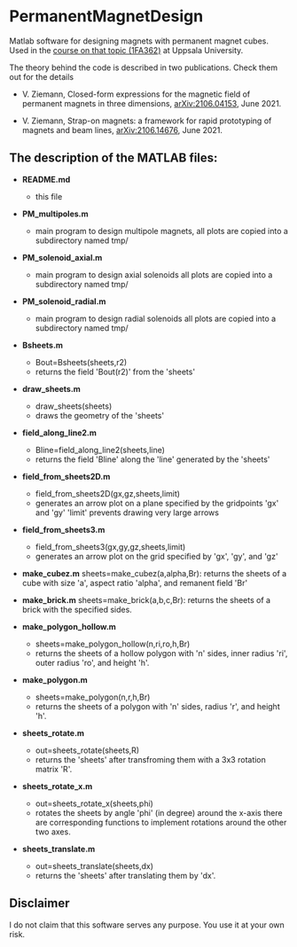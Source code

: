 # PermanentMagnetDesign
Matlab software for designing magnets with permanent magnet cubes. Used in the [course
on that topic (1FA362)](https://ziemann.web.cern.ch/ziemann/teaching/pm21/)
at Uppsala University.

The theory behind the code is described in two publications. Check them out
for the details

  - V. Ziemann, Closed-form expressions for the magnetic field of permanent magnets in
    three dimensions, [arXiv:2106.04153](https://arxiv.org/abs/2106.04153), June 2021.

  - V. Ziemann, Strap-on magnets: a framework for rapid prototyping of magnets and
    beam lines, [arXiv:2106.14676](https://arxiv.org/abs/2106.14676), June 2021.


## The description of the MATLAB files:

- **README.md**
  - this file

- **PM_multipoles.m**
  - main program to design multipole magnets,
  all plots are copied into a subdirectory named tmp/ 

- **PM_solenoid_axial.m**
  - main program to design axial solenoids
  all plots are copied into a subdirectory named tmp/ 

- **PM_solenoid_radial.m**
  - main program to design radial solenoids
  all plots are copied into a subdirectory named tmp/ 

- **Bsheets.m**
  - Bout=Bsheets(sheets,r2)
  - returns the field 'Bout(r2)' from the 'sheets'

- **draw_sheets.m**
  - draw_sheets(sheets)
  - draws the geometry of the 'sheets'

- **field_along_line2.m**
  - Bline=field_along_line2(sheets,line)
  - returns the field 'Bline' along the 'line' generated by the 'sheets'

- **field_from_sheets2D.m**
  - field_from_sheets2D(gx,gz,sheets,limit)
  - generates an arrow plot on a plane specified by the gridpoints 'gx' and 'gy'
  'limit' prevents drawing very large arrows

- **field_from_sheets3.m**
  - field_from_sheets3(gx,gy,gz,sheets,limit)
  - generates an arrow plot on the grid specified by 'gx', 'gy', and 'gz'

- **make_cubez.m**
  sheets=make_cubez(a,alpha,Br):
  returns the sheets of a cube with size 'a', aspect ratio 'alpha', and
  remanent field 'Br'

- **make_brick.m**
  sheets=make_brick(a,b,c,Br):
  returns the sheets of a brick with the specified sides.

- **make_polygon_hollow.m**
  - sheets=make_polygon_hollow(n,ri,ro,h,Br)
  - returns the sheets of a hollow polygon with 'n' sides, inner radius 'ri',
  outer radius 'ro', and  height 'h'.
 
- **make_polygon.m** 
  - sheets=make_polygon(n,r,h,Br)
  - returns the sheets of a polygon with 'n' sides, radius 'r', and  height 'h'.

- **sheets_rotate.m** 
  - out=sheets_rotate(sheets,R)
  - returns the 'sheets' after transfroming them with a 3x3 rotation matrix 'R'.

- **sheets_rotate_x.m** 
  - out=sheets_rotate_x(sheets,phi)
  - rotates the sheets by angle 'phi' (in degree) around the x-axis
  there are corresponding functions to implement rotations around the other two axes.

- **sheets_translate.m**
  - out=sheets_translate(sheets,dx)
  - returns the 'sheets' after translating them by 'dx'.

## Disclaimer

I do not claim that this software serves any purpose. You use it at your own risk. 
